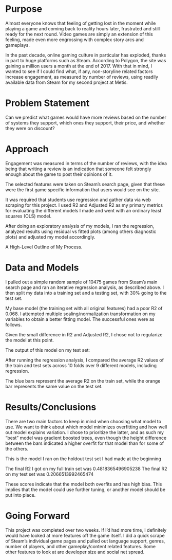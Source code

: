 # Purpose
Almost everyone knows that feeling of getting lost in the moment while playing a game and coming back to reality hours later, frustrated and still ready for the next round. Video games are simply an extension of this feeling, made even more engrossing with complex story arcs and gameplays.

In the past decade, online gaming culture in particular has exploded, thanks in part to huge platforms such as Steam. According to Polygon, the site was gaining a million users a month at the end of 2017. With that in mind, I wanted to see if I could find what, if any, non-storyline related factors increase engagement, as measured by number of reviews, using readily available data from Steam for my second project at Metis. 

# Problem Statement
Can we predict what games would have more reviews based on the number of systems they support, which ones they support, their price, and whether they were on discount?

# Approach
Engagement was measured in terms of the number of reviews, with the idea being that writing a review is an indication that someone felt strongly enough about the game to post their opinions of it.

The selected features were taken on Steam’s search page, given that these were the first game specific information that users would see on the site.

It was required that students use regression and gather data via web scraping for this project. I used R2 and Adjusted R2 as my primary metrics for evaluating the different models I made and went with an ordinary least squares (OLS) model.

After doing an exploratory analysis of my models, I ran the regression, analyzed results using residual vs fitted plots (among others diagnostic plots) and adjusted my model accordingly.




A High-Level Outline of My Process.



# Data and Models
I pulled out a simple random sample of 10475 games from Steam’s main search page and ran an iterative regression analysis, as described above. I then split my data into a training set and a testing set, with 30% going to the test set.

My base model (the training set with all original features) had a poor R2 of 0.068. I attempted multiple scaling/normalization transformation on my variables to obtain a better fitting model. The successful ones were as follows.



Given the small difference in R2 and Adjusted R2, I chose not to regularize the model at this point.

The output of this model on my test set:






After running the regression analysis, I compared the average R2 values of the train and test sets across 10 folds over 9 different models, including regression.

The blue bars represent the average R2 on the train set, while the orange bar represents the same value on the test set.


 
# Results/Conclusions
There are two main factors to keep in mind when choosing what model to use. We want to think about which model minimizes overfitting and how well out model explains variation. I chose  to prioritize the latter, and as such my “best” model was gradient boosted trees, even though the height difference between the bars indicated a higher overfit for that model than for some of the others.

This is the model I ran on the holdout test set I had made at the beginning

The final R2 I got on my full train set was 0.4818365496905238
The final R2 on my test set was 0.2066513992465474

These scores indicate that the model both overfits and has high bias. This implies that the model could use further tuning, or another model should be put into place.


# Going Forward
This project was completed over two weeks. If I’d had more time, I definitely would have looked at more features off the game itself. I did a quick scrape of Steam’s individual game pages and pulled out language support, genres, number of players, and other gameplay/content related features. Some other features to look at are developer size and social net spread.
